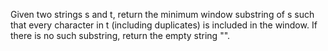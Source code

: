 Given two strings s and t, return the minimum window substring of s such that every character in t (including duplicates) is included in the window. If there is no such substring, return the empty string "".
